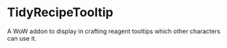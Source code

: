 # TidyRecipeTooltip
A WoW addon to display in crafting reagent tooltips which other characters can use it.
